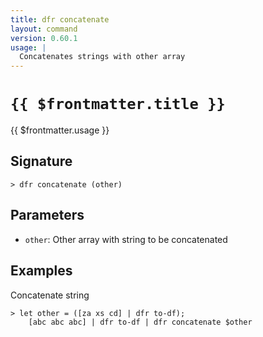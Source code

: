 ```yaml
---
title: dfr concatenate
layout: command
version: 0.60.1
usage: |
  Concatenates strings with other array
---
```


# `{{ $frontmatter.title }}`

<div style='white-space: pre-wrap;'>{{ $frontmatter.usage }}</div>

## Signature

```> dfr concatenate (other)```

## Parameters

 -  `other`: Other array with string to be concatenated

## Examples

Concatenate string
```shell
> let other = ([za xs cd] | dfr to-df);
    [abc abc abc] | dfr to-df | dfr concatenate $other
```
